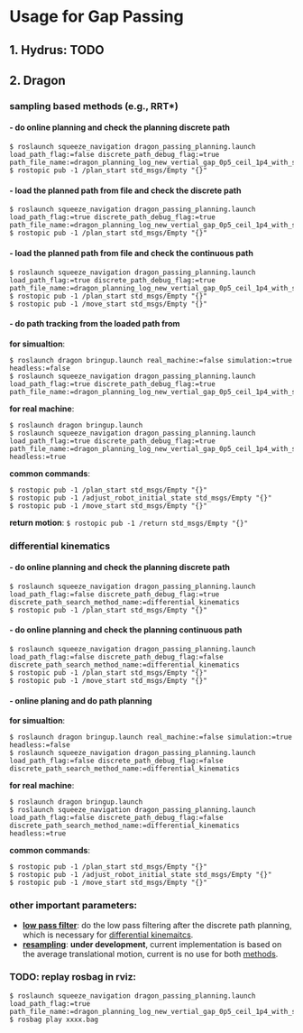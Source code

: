 # Usage for Gap Passing

## 1. Hydrus: TODO

## 2. Dragon

### sampling based methods (e.g., RRT*)

#### - do online planning and check the planning discrete path
```
$ roslaunch squeeze_navigation dragon_passing_planning.launch load_path_flag:=false discrete_path_debug_flag:=true  path_file_name:=dragon_planning_log_new_vertial_gap_0p5_ceil_1p4_with_side_wall3_best.txt
$ rostopic pub -1 /plan_start std_msgs/Empty "{}"
```

#### - load the planned path from file and check the discrete path
```
$ roslaunch squeeze_navigation dragon_passing_planning.launch load_path_flag:=true discrete_path_debug_flag:=true  path_file_name:=dragon_planning_log_new_vertial_gap_0p5_ceil_1p4_with_side_wall3_best.txt
$ rostopic pub -1 /plan_start std_msgs/Empty "{}"
```

#### - load the planned path from file and check the continuous path 
```
$ roslaunch squeeze_navigation dragon_passing_planning.launch load_path_flag:=true discrete_path_debug_flag:=true  path_file_name:=dragon_planning_log_new_vertial_gap_0p5_ceil_1p4_with_side_wall3_best.txt
$ rostopic pub -1 /plan_start std_msgs/Empty "{}"
$ rostopic pub -1 /move_start std_msgs/Empty "{}"
```

#### - do path tracking from the loaded path from

  **for simualtion**:
  ```
  $ roslaunch dragon bringup.launch real_machine:=false simulation:=true headless:=false
  $ roslaunch squeeze_navigation dragon_passing_planning.launch load_path_flag:=true discrete_path_debug_flag:=true   path_file_name:=dragon_planning_log_new_vertial_gap_0p5_ceil_1p4_with_side_wall3_best.txt
  ```

  **for real machine**:
  ```
  $ roslaunch dragon bringup.launch
  $ roslaunch squeeze_navigation dragon_passing_planning.launch load_path_flag:=true discrete_path_debug_flag:=true  path_file_name:=dragon_planning_log_new_vertial_gap_0p5_ceil_1p4_with_side_wall3_best.txt headless:=true
  ```

  **common commands**:
  ```
  $ rostopic pub -1 /plan_start std_msgs/Empty "{}"
  $ rostopic pub -1 /adjust_robot_initial_state std_msgs/Empty "{}"
  $ rostopic pub -1 /move_start std_msgs/Empty "{}"
  ```
  **return motion**: `$ rostopic pub -1 /return std_msgs/Empty "{}"`

### differential kinematics

#### - do online planning and check the planning discrete path
```
$ roslaunch squeeze_navigation dragon_passing_planning.launch load_path_flag:=false discrete_path_debug_flag:=true discrete_path_search_method_name:=differential_kinematics
$ rostopic pub -1 /plan_start std_msgs/Empty "{}"
```

#### - do online planning and check the planning continuous path
```
$ roslaunch squeeze_navigation dragon_passing_planning.launch load_path_flag:=false discrete_path_debug_flag:=false discrete_path_search_method_name:=differential_kinematics
$ rostopic pub -1 /plan_start std_msgs/Empty "{}"
$ rostopic pub -1 /move_start std_msgs/Empty "{}"
```

#### - online planing and do path planning

  **for simualtion**:
  ```
  $ roslaunch dragon bringup.launch real_machine:=false simulation:=true headless:=false
  $ roslaunch squeeze_navigation dragon_passing_planning.launch load_path_flag:=false discrete_path_debug_flag:=false discrete_path_search_method_name:=differential_kinematics
  ```

  **for real machine**:
  ```
  $ roslaunch dragon bringup.launch
  $ roslaunch squeeze_navigation dragon_passing_planning.launch load_path_flag:=false discrete_path_debug_flag:=false discrete_path_search_method_name:=differential_kinematics headless:=true
  ```

  **common commands**:
  ```
  $ rostopic pub -1 /plan_start std_msgs/Empty "{}"
  $ rostopic pub -1 /adjust_robot_initial_state std_msgs/Empty "{}"
  $ rostopic pub -1 /move_start std_msgs/Empty "{}"
  ```

### other important parameters:
- [**low pass filter**](https://github.com/tongtybj/motion_planning/blob/master/aerial_motion/squeeze_navigation/src/squeeze_navigation.cpp#L166-L230): do the low pass filtering after the discrete path planning, which is necessary for [differential kinemaitcs](https://github.com/tongtybj/motion_planning/blob/master/aerial_motion/squeeze_navigation/config/differential_kinematics/dragon_quad.yaml#L8-L10).
- [**resampling**](https://github.com/tongtybj/motion_planning/blob/master/aerial_motion/squeeze_navigation/src/squeeze_navigation.cpp#L228-L323): **under development**, current implementation is based on the average translational motion, current is no use for both [methods](https://github.com/tongtybj/motion_planning/blob/master/aerial_motion/squeeze_navigation/config/differential_kinematics/dragon_quad.yaml#L12-L13).


### TODO: replay rosbag in rviz:
```
$ roslaunch squeeze_navigation dragon_passing_planning.launch load_path_flag:=true path_file_name:=dragon_planning_log_new_vertial_gap_0p5_ceil_1p4_with_side_wall3_best.txt
$ rosbag play xxxx.bag
```

